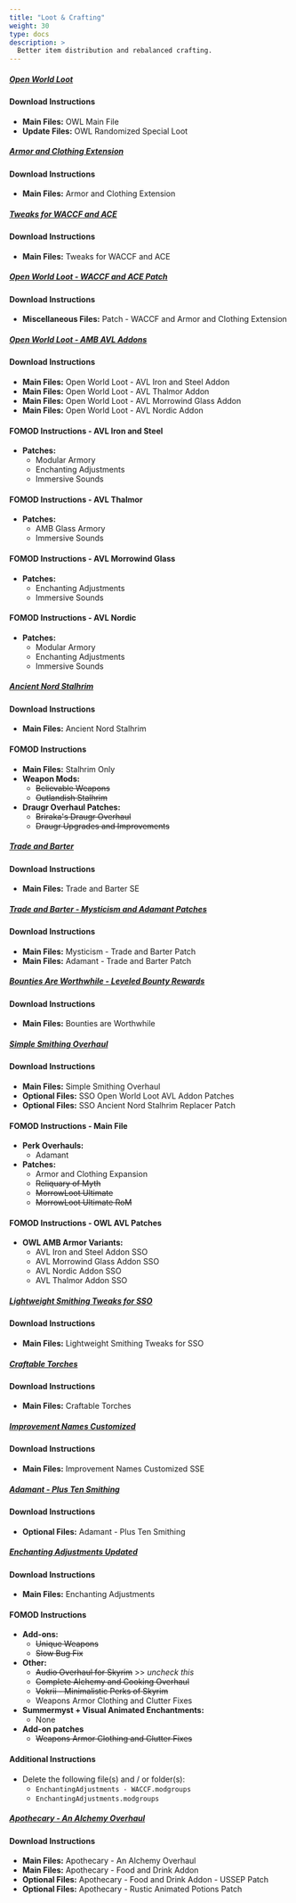 ```yaml
---
title: "Loot & Crafting"
weight: 30
type: docs
description: >
  Better item distribution and rebalanced crafting.
---
```


##### [Open World Loot](https://www.nexusmods.com/skyrimspecialedition/mods/49681?tab=files)

#### Download Instructions

- **Main Files:** OWL Main File
- **Update Files:** OWL Randomized Special Loot

##### [Armor and Clothing Extension](https://www.nexusmods.com/skyrimspecialedition/mods/19002?tab=files)

#### Download Instructions

- **Main Files:** Armor and Clothing Extension

##### [Tweaks for WACCF and ACE](https://www.nexusmods.com/skyrimspecialedition/mods/43466?tab=files)

#### Download Instructions

- **Main Files:** Tweaks for WACCF and ACE

##### [Open World Loot - WACCF and ACE Patch](https://www.nexusmods.com/skyrimspecialedition/mods/49681?tab=files)

#### Download Instructions

- **Miscellaneous Files:** Patch - WACCF and Armor and Clothing Extension

##### [Open World Loot - AMB AVL Addons](https://www.nexusmods.com/skyrimspecialedition/mods/51141?tab=files)

#### Download Instructions

- **Main Files:** Open World Loot - AVL Iron and Steel Addon
- **Main Files:** Open World Loot - AVL Thalmor Addon
- **Main Files:** Open World Loot - AVL Morrowind Glass Addon
- **Main Files:** Open World Loot - AVL Nordic Addon

#### FOMOD Instructions - AVL Iron and Steel

- **Patches:**
  - Modular Armory
  - Enchanting Adjustments
  - Immersive Sounds

#### FOMOD Instructions - AVL Thalmor

- **Patches:** 
  - AMB Glass Armory
  - Immersive Sounds

#### FOMOD Instructions - AVL Morrowind Glass

- **Patches:**
  - Enchanting Adjustments
  - Immersive Sounds

#### FOMOD Instructions - AVL Nordic

- **Patches:**
  - Modular Armory
  - Enchanting Adjustments
  - Immersive Sounds

##### [Ancient Nord Stalhrim](https://www.nexusmods.com/skyrimspecialedition/mods/48756?tab=files)

#### Download Instructions

- **Main Files:** Ancient Nord Stalhrim

#### FOMOD Instructions

- **Main Files:** Stalhrim Only
- **Weapon Mods:**
  - ~~Believable Weapons~~
  -  ~~Outlandish Stalhrim~~
- **Draugr Overhaul Patches:**
  - ~~Briraka's Draugr Overhaul~~
  - ~~Draugr Upgrades and Improvements~~

##### [Trade and Barter](https://www.nexusmods.com/skyrimspecialedition/mods/23081?tab=files)

#### Download Instructions

* **Main Files:** Trade and Barter SE

##### [Trade and Barter - Mysticism and Adamant Patches](https://www.nexusmods.com/skyrimspecialedition/mods/26092?tab=files)

#### Download Instructions

* **Main Files:** Mysticism - Trade and Barter Patch
* **Main Files:** Adamant - Trade and Barter Patch

##### [Bounties Are Worthwhile - Leveled Bounty Rewards](https://www.nexusmods.com/skyrimspecialedition/mods/33594?tab=files)

#### Download Instructions

- **Main Files:** Bounties are Worthwhile

##### [Simple Smithing Overhaul](https://www.nexusmods.com/skyrimspecialedition/mods/47115?tab=files)

#### Download Instructions

- **Main Files:** Simple Smithing Overhaul
- **Optional Files:** SSO Open World Loot AVL Addon Patches
- **Optional Files:** SSO Ancient Nord Stalhrim Replacer Patch

#### FOMOD Instructions - Main File

- **Perk Overhauls:**
  - Adamant
- **Patches:**
  - Armor and Clothing Expansion
  - ~~Reliquary of Myth~~
  - ~~MorrowLoot Ultimate~~
  - ~~MorrowLoot Ultimate RoM~~

#### FOMOD Instructions - OWL AVL Patches

- **OWL AMB Armor Variants:**
  - AVL Iron and Steel Addon SSO
  - AVL Morrowind Glass Addon SSO
  - AVL Nordic Addon SSO
  - AVL Thalmor Addon SSO

##### [Lightweight Smithing Tweaks for SSO](https://www.nexusmods.com/skyrimspecialedition/mods/43441?tab=files)

#### Download Instructions

- **Main Files:** Lightweight Smithing Tweaks for SSO

##### [Craftable Torches](https://www.nexusmods.com/skyrimspecialedition/mods/5013?tab=files)

#### Download Instructions

- **Main Files:** Craftable Torches

##### [Improvement Names Customized](https://www.nexusmods.com/skyrimspecialedition/mods/27776?tab=files)

#### Download Instructions

- **Main Files:** Improvement Names Customized SSE

##### [Adamant - Plus Ten Smithing](https://www.nexusmods.com/skyrimspecialedition/mods/30191?tab=files)

#### Download Instructions

- **Optional Files:** Adamant - Plus Ten Smithing

##### [Enchanting Adjustments Updated](https://www.nexusmods.com/skyrimspecialedition/mods/49471?tab=files)

#### Download Instructions

- **Main Files:** Enchanting Adjustments

#### FOMOD Instructions

- **Add-ons:**
  - ~~Unique Weapons~~
  - ~~Slow Bug Fix~~
- **Other:**
  - ~~Audio Overhaul for Skyrim~~ >> *uncheck this*
  - ~~Complete Alchemy and Cooking Overhaul~~
  - ~~Vokrii - Minimalistic Perks of Skyrim~~
  - Weapons Armor Clothing and Clutter Fixes
- **Summermyst + Visual Animated Enchantments:**
  - None
- **Add-on patches**
  - ~~Weapons Armor Clothing and Clutter Fixes~~

#### Additional Instructions

- Delete the following file(s) and / or folder(s):
  - `EnchantingAdjustments - WACCF.modgroups`
  - `EnchantingAdjustments.modgroups`

##### [Apothecary - An Alchemy Overhaul](https://www.nexusmods.com/skyrimspecialedition/mods/52130?tab=files)

#### Download Instructions

- **Main Files:** Apothecary - An Alchemy Overhaul
- **Main Files:** Apothecary - Food and Drink Addon
- **Optional Files:** Apothecary - Food and Drink Addon - USSEP Patch
- **Optional Files:** Apothecary - Rustic Animated Potions Patch